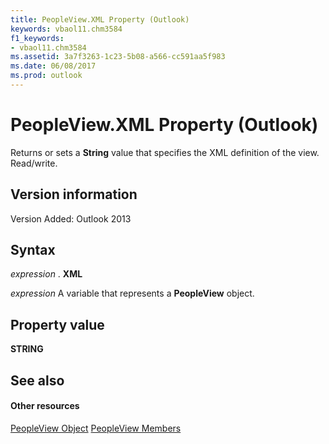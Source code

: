 ```yaml
---
title: PeopleView.XML Property (Outlook)
keywords: vbaol11.chm3584
f1_keywords:
- vbaol11.chm3584
ms.assetid: 3a7f3263-1c23-5b08-a566-cc591aa5f983
ms.date: 06/08/2017
ms.prod: outlook
---
```



# PeopleView.XML Property (Outlook)
Returns or sets a **String** value that specifies the XML definition of the view. Read/write.

## Version information

Version Added: Outlook 2013 


## Syntax

 _expression_ . **XML**

 _expression_ A variable that represents a **PeopleView** object.


## Property value

 **STRING**


## See also


#### Other resources


[PeopleView Object](peopleview-object-outlook.md)
[PeopleView Members](http://msdn.microsoft.com/library/87b0295a-ab7d-28dd-cdf8-7e4331c3b802%28Office.15%29.aspx)

